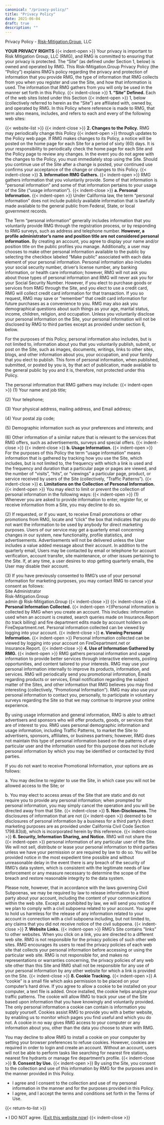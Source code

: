 ```yaml
---
canonical: "/privacy-policy/"
title: "Privacy Policy"
date: 2021-06-04
draft: true
description: ""
---
```

Privacy Policy -
[Risk-Mitigation.Group](https://risk-mitigation.group/), LLC

**YOUR PRIVACY RIGHTS**
{{< indent-open >}}
Your privacy is important to Risk Mitigation Group, LLC (RMG), and RMG
is committed to ensuring that your privacy is protected. The “Site” (as
defined under Section 1, below) is owned and operated by RMG. This
Risk-Mitigation.Group Privacy Policy (the “Policy”) explains RMG’s
policy regarding the privacy and protection of information that you
provide RMG, the type of information that RMG collects from you when you
register and use the Site, and how that information is used. The
information that RMG gathers from you will only be used in the manner
set forth in this Policy.
{{< indent-close >}}
**1. “Site” Defined.** Each of the web sites listed under this Section
{{< indent-open >}}
1, below (collectively referred to herein as the “Site”) are affiliated
with, owned by, and operated by RMG. In this Policy where reference is
made to RMG, that term also means, includes, and refers to each and
every of the following web sites:

{{< website-list >}}
{{< indent-close >}}
**2. Changes to the Policy.** RMG may periodically change this Policy
{{< indent-open >}}
through updates to the Policy web page. If RMG makes changes to its
Policy, a notice will be posted on the home page for each Site for a
period of sixty (60) days. It is your responsibility to periodically
check the home page for each Site and the Policy page to review any
changes. In the event you do not agree with the changes to the Policy,
you must immediately stop using the Site. Should you continue use of the
Site after a change is posted, your continued use confirms your
acceptance of the change or changes to this Policy.
{{< indent-close >}}
**3. Information RMG Gathers.**
{{< indent-open >}}
RMG gathers information that you
voluntarily provide. Some of that information is “personal information”
and some of that information pertains to your usage of the Site (“usage
information”).
{{< indent-close >}}
**a. Personal Information.**
{{< indent-open >}}
Under California law, the term “personal
information” does not include publicly available information that is
lawfully made available to the general public from Federal, State, or
local government records.

The Term “personal information” generally includes information that you
voluntarily provide RMG through the registration process, or by
responding to RMG surveys, such as address and telephone number.
**However, a profile administrator’s name and position title are not
considered personal information.** By creating an account, you agree to
display your name and/or position title on the public profiles you
manage. Additionally, a user may chooses to make other personal
information available to the public by selecting the checkbox labeled
“Make public” associated with each data element of your personal
information. Personal information also includes your social security
number, driver’s license number, any banking information, or health care
information; however, RMG will not ask you about those types of personal
information and RMG will never ask you for your Social Security Number.
However, if you elect to purchase goods or services from RMG through the
Site, and you elect to use a credit card, RMG will collect credit card
information for that transaction. If you so request, RMG may save or
“remember” that credit card information for future purchases as a
convenience to you. RMG may also ask you demographical questions about
such things as your age, marital status, income, children, religion, and
occupation. Unless you voluntarily disclose your personal information on
the Site, your personal information will not be disclosed by RMG to
third parties except as provided under section 6, below.

For the purposes of this Policy, personal information also includes, but
is not limited to, information about you that you voluntarily publish,
submit, or post on the Site, such as images, documents, writings, links
to other sites, blogs, and other information about you, your occupation,
and your family that you elect to publish. This form of personal
information, when published, submitted, or posted by you is, by that act
of publication, made available to the general public by you and it is,
therefore, not protected under this Policy.

The personal information that RMG gathers may include:
{{< indent-open >}}
​(1) Your name and job title;

​(2) Your telephone;

​(3) Your physical address, mailing address, and Email address;

​(4) Your postal zip code;

​(5) Demographic information such as your preferences and interests; and

​(6) Other information of a similar nature that is relevant to the
services that RMG offers, such as advertisements, surveys and special
offers.
{{< indent-close >}}
{{< indent-close >}}
**b. Usage Information.**
{{< indent-open >}}
For the purposes of this Policy the term
“usage information” means information that is gathered by tracking how
you use the Site, which includes, but is not limited to, the frequency
with which a link is used and the frequency and duration that a
particular page or pages are viewed, and the number of “visits”, “hits”,
or “viewings” a particular page, product, or service received by users
of the Site (collectively, “Traffic Patterns”).
{{< indent-close >}}
**c. Limitations on the Collection of Personal Information.**
{{< indent-open >}}
You may
elect to limit or prevent the collection of personal information in the
following ways:
{{< indent-open >}}
​(1) Whenever you are asked to provide information to enter, register
for, or receive information from a Site, you may decline to do so.

​(2) If requested, or if you want, to receive Email promotions or other
promotions from RMG, locate and “click” the box that indicates that you
do not want the information to be used by anybody for direct marketing
purposes. Users of our service may get a quarterly email concerning
changes in our system, new functionality, profile statistics, and
advertisements. Advertisements will not be delivered unless the User
includes a value added message about their account. In addition to the
quarterly email, Users may be contacted by email or telephone for
account verification, account transfer, site maintenance, or other
issues pertaining to the Site. If, at any time, a user desires to stop
getting quarterly emails, the User may disable their account.

​(3) If you have previously consented to RMG’s use of your personal
information for marketing purposes, you may contact RMG to cancel your
consent as follows:\
 Site Administrator\
 Risk-Mitigation.Group\
 admin @ Risk-Mitigation.Group
{{< indent-close >}}
{{< indent-close >}}
**d. Personal Information Collected.**
{{< indent-open >}}Personal information is collected
by RMG when you create an account. This includes: information used when
an account is created, search queries made on Insurance.Report (to track
billing) and fire department edits made by account holders on
FireDepartment.net. Personal information collected can be viewed by
logging into your account.
{{< indent-close >}}
**e. Viewing Personal Information.**
{{< indent-open >}}
Personal information collected can
be viewed by logging into your account on FireDepartment.net or
Insurance.Report.
{{< indent-close >}}
**4. Use of Information Gathered by RMG.**
{{< indent-open >}}
RMG gathers personal
information and usage information to provide better services through
interactive elements, posting opportunities, and content tailored to
your interests. RMG may use your personal information internally to
improve its products, information, and services. RMG will periodically
send you promotional information, Emails regarding products or services,
Email notification regarding the subject matter of the Sites, and other
information that RMG believes you may find interesting (collectively,
“Promotional Information”). RMG may also use your personal information
to contact you, personally, to participate in voluntary surveys
regarding the Site so that we may continue to improve your online
experience.

By using usage information and general information, RMG is able to
attract advertisers and sponsors who will offer products, goods, or
services that are of interest to you. RMG uses personal demographic
information and usage information, including Traffic Patterns, to market
the Site to advertisers, sponsors, affiliates, or business partners;
however, RMG does not maintain this type of personal information based
on the patterns of any particular user and the information used for this
purpose does not include personal information by which you may be
identified or contacted by third parties.

If you do not want to receive Promotional Information, your options are
as follows:

​a. You may decline to register to use the Site, in which case you will
not be allowed access to the Site; or

​b. You may elect to access areas of the Site that are static and do not
require you to provide any personal information; when prompted for
personal information, you may simply cancel the operation and you will
be directed away from that Site.
{{< indent-close >}}
**5. Non-Disclosures.**
The disclosures of information that are not
{{< indent-open >}}
deemed to be disclosures of personal information by a business for a
third party’s direct marketing purposes are as provided under California
Civil Code Section 1798.83(d), which is incorporated herein by this
reference.
{{< indent-close >}}
**6. Security, Information Sharing, and Notice.**
RMG will not share the
{{< indent-open >}}
personal information of any particular user of the Site. We will not
sell, distribute or lease your personal information to third parties
unless we have your permission or are required by law to do so. You will
be provided notice in the most expedient time possible and without
unreasonable delay in the event there is any breach of the security of
RMG’s data system, which is consistent with the legitimate needs of law
enforcement or any measure necessary to determine the scope of the
breach and restore reasonable integrity to the data system.

Please note, however, that in accordance with the laws governing Civil
Subpoenas, we may be required by law to release information to a third
party about your account, including the content of your communications
within the web site. Except as prohibited by law, we will send you
notice if we plan to comply with a civil subpoena related to your
account. You agree to hold us harmless for the release of any
information related to your account in connection with a civil subpoena
including, but not limited to, any claims that you did not receive
notice of the civil subpoena.
{{< indent-close >}}
**7. Website Links.**
{{< indent-open >}}
RMG’s Site contains “links” to other websites.
When you click on a link, you are directed to a different web site. RMG
is not responsible for the privacy policies of such other web sites. RMG
encourages its users to read the privacy policies of each web site that
collects your personal information before accessing or using the
particular web site. RMG is not responsible for, and makes no
representations or warranties concerning, the privacy policies of any
web site other than this Site and RMG shall not be responsible for any
use of your personal information by any other website for which a link
is provided on the Site.
{{< indent-close >}}
**8. Cookie Tracking.**
{{< indent-open >}}
A “cookie” is a small file which asks permission
to be placed on your computer’s hard drive. If you agree to allow a
cookie to be installed on your computer, a text file is added. Once
installed, the cookie helps analyze your traffic patterns. The cookie
will allow RMG to track your use of the Site based upon information that
you have knowingly and voluntarily provided. The only personal
information a cookie can contain is information you supply yourself.
Cookies assist RMG to provide you with a better website, by enabling us
to monitor which pages you find useful and which you do not. A cookie in
no way gives RMG access to your computer or any information about you,
other than the data you choose to share with RMG.

You may decline to allow RMG to install a cookie on your computer by
setting your browser preferences to refuse cookies. However, cookies are
required in order to login and create an account. Without an account,
users will not be able to perform tasks like searching for nearest fire
stations, nearest fire hydrants or manage fire department’s profile.
{{< indent-close >}}
**9. Consent by Use.**
{{< indent-open >}}
By using the Site, you consent to the collection
and use of this information by RMG for the purposes and in the manner
provided in this Policy.

-   I agree and I consent to the collection and use of my personal
    information in the manner and for the purposes provided in this
    Policy.
-   I agree, and I accept the terms and conditions set forth in the
    Terms of Use.

{{< return-to-list >}}

• I DO NOT agree. ([Exit this website now](http://google.com/))
{{< indent-close >}}

